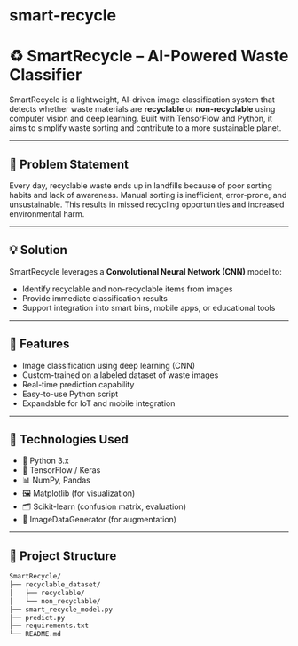 # smart-recycle
# ♻️ SmartRecycle – AI-Powered Waste Classifier

SmartRecycle is a lightweight, AI-driven image classification system that detects whether waste materials are **recyclable** or **non-recyclable** using computer vision and deep learning. Built with TensorFlow and Python, it aims to simplify waste sorting and contribute to a more sustainable planet.

---

## 📌 Problem Statement

Every day, recyclable waste ends up in landfills because of poor sorting habits and lack of awareness. Manual sorting is inefficient, error-prone, and unsustainable. This results in missed recycling opportunities and increased environmental harm.

---

## 💡 Solution

SmartRecycle leverages a **Convolutional Neural Network (CNN)** model to:

- Identify recyclable and non-recyclable items from images
- Provide immediate classification results
- Support integration into smart bins, mobile apps, or educational tools

---

## 🚀 Features

- Image classification using deep learning (CNN)
- Custom-trained on a labeled dataset of waste images
- Real-time prediction capability
- Easy-to-use Python script
- Expandable for IoT and mobile integration

---

## 🔧 Technologies Used

- 🐍 Python 3.x
- 🧠 TensorFlow / Keras
- 📊 NumPy, Pandas
- 🖼️ Matplotlib (for visualization)
- 🗂️ Scikit-learn (confusion matrix, evaluation)
- 🧹 ImageDataGenerator (for augmentation)

---

## 📁 Project Structure

```bash
SmartRecycle/
├── recyclable_dataset/
│   ├── recyclable/
│   └── non_recyclable/
├── smart_recycle_model.py
├── predict.py
├── requirements.txt
└── README.md

